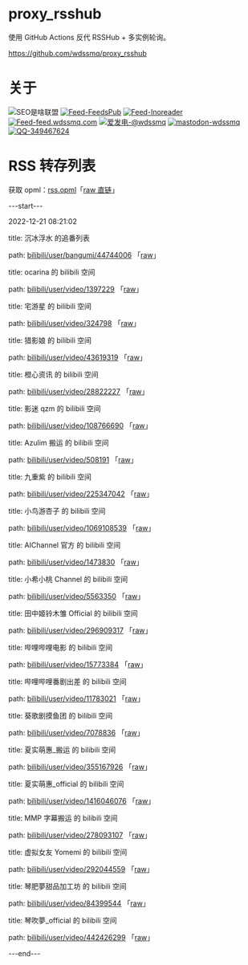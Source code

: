 # proxy_rsshub

使用 GitHub Actions 反代 RSSHub + 多实例轮询。

https://github.com/wdssmq/proxy_rsshub

# 关于

<p><img src="https://img.shields.io/badge/-SEO%E6%98%AF%E5%95%A5%E8%81%94%E7%9B%9F-yellowgreen" title="SEO是啥联盟" alt="SEO是啥联盟"> <a target="_blank" title="Feed-FeedsPub" href="https://feeds.pub/feed/https%3A%2F%2Fwww.wdssmq.com%2Ffeed.php"><img src="https://img.shields.io/badge/Feed-FeedsPub-brightgreen" title="Feed-FeedsPub" alt="Feed-FeedsPub"></a> <a target="_blank" title="Feed-Inoreader" href="https://www.innoreader.com/feed/https%3A%2F%2Fwww.wdssmq.com%2Ffeed.php"><img src="https://img.shields.io/badge/Feed-Inoreader-blue" title="Feed-Inoreader" alt="Feed-Inoreader"></a> <a target="_blank" title="Feed-feed.wdssmq.com" href="https://feed.wdssmq.com"><img src="https://img.shields.io/badge/Feed-feed.wdssmq.com-yellow" title="Feed-feed.wdssmq.com" alt="Feed-feed.wdssmq.com"></a> <a target="_blank" title="爱发电-@wdssmq" href="https://afdian.net/@wdssmq"><img src="https://img.shields.io/badge/%E7%88%B1%E5%8F%91%E7%94%B5-%40wdssmq-blueviolet" title="爱发电-@wdssmq" alt="爱发电-@wdssmq"></a> <a target="_blank" title="mastodon-wdssmq" href="https://wxw.moe/@wdssmq"><img src="https://img.shields.io/mastodon/follow/142218?domain=https%3A%2F%2Fwxw.moe%2F" title="mastodon-wdssmq" alt="mastodon-wdssmq"></a> <a target="_blank" title="QQ-349467624" href="https://wpa.qq.com/msgrd?v=3&uin=349467624&site=qq&menu=yes"><img src="https://img.shields.io/badge/QQ-349467624-0086F9" title="QQ-349467624" alt="QQ-349467624"></a></p>

# RSS 转存列表

获取 opml：[rss.opml](rss.opml "查看 opml")「[raw 直链](rss.opml?raw=true "raw 直链")」

---start---

2022-12-21 08:21:02

title: 沉冰浮水 的追番列表

path: [bilibili/user/bangumi/44744006](xml/bilibili_user_bangumi_44744006.xml "沉冰浮水 的追番列表") 「[raw](xml/bilibili_user_bangumi_44744006.xml?raw=true "沉冰浮水 的追番列表")」

title: ocarina 的 bilibili 空间

path: [bilibili/user/video/1397229](xml/bilibili_user_video_1397229.xml "ocarina 的 bilibili 空间") 「[raw](xml/bilibili_user_video_1397229.xml?raw=true "ocarina 的 bilibili 空间")」

title: 宅游星 的 bilibili 空间

path: [bilibili/user/video/324798](xml/bilibili_user_video_324798.xml "宅游星 的 bilibili 空间") 「[raw](xml/bilibili_user_video_324798.xml?raw=true "宅游星 的 bilibili 空间")」

title: 猎影娘 的 bilibili 空间

path: [bilibili/user/video/43619319](xml/bilibili_user_video_43619319.xml "猎影娘 的 bilibili 空间") 「[raw](xml/bilibili_user_video_43619319.xml?raw=true "猎影娘 的 bilibili 空间")」

title: 橙心资讯 的 bilibili 空间

path: [bilibili/user/video/28822227](xml/bilibili_user_video_28822227.xml "橙心资讯 的 bilibili 空间") 「[raw](xml/bilibili_user_video_28822227.xml?raw=true "橙心资讯 的 bilibili 空间")」

title: 影迷 qzm 的 bilibili 空间

path: [bilibili/user/video/108766690](xml/bilibili_user_video_108766690.xml "影迷 qzm 的 bilibili 空间") 「[raw](xml/bilibili_user_video_108766690.xml?raw=true "影迷 qzm 的 bilibili 空间")」

title: Azulim 搬运 的 bilibili 空间

path: [bilibili/user/video/508191](xml/bilibili_user_video_508191.xml "Azulim 搬运 的 bilibili 空间") 「[raw](xml/bilibili_user_video_508191.xml?raw=true "Azulim 搬运 的 bilibili 空间")」

title: 九重紫 的 bilibili 空间

path: [bilibili/user/video/225347042](xml/bilibili_user_video_225347042.xml "九重紫 的 bilibili 空间") 「[raw](xml/bilibili_user_video_225347042.xml?raw=true "九重紫 的 bilibili 空间")」

title: 小鸟游杏子 的 bilibili 空间

path: [bilibili/user/video/1069108539](xml/bilibili_user_video_1069108539.xml "小鸟游杏子 的 bilibili 空间") 「[raw](xml/bilibili_user_video_1069108539.xml?raw=true "小鸟游杏子 的 bilibili 空间")」

title: AIChannel 官方 的 bilibili 空间

path: [bilibili/user/video/1473830](xml/bilibili_user_video_1473830.xml "AIChannel 官方 的 bilibili 空间") 「[raw](xml/bilibili_user_video_1473830.xml?raw=true "AIChannel 官方 的 bilibili 空间")」

title: 小希小桃 Channel 的 bilibili 空间

path: [bilibili/user/video/5563350](xml/bilibili_user_video_5563350.xml "小希小桃 Channel 的 bilibili 空间") 「[raw](xml/bilibili_user_video_5563350.xml?raw=true "小希小桃 Channel 的 bilibili 空间")」

title: 田中姬铃木雏 Official 的 bilibili 空间

path: [bilibili/user/video/296909317](xml/bilibili_user_video_296909317.xml "田中姬铃木雏 Official 的 bilibili 空间") 「[raw](xml/bilibili_user_video_296909317.xml?raw=true "田中姬铃木雏 Official 的 bilibili 空间")」

title: 哔哩哔哩电影 的 bilibili 空间

path: [bilibili/user/video/15773384](xml/bilibili_user_video_15773384.xml "哔哩哔哩电影 的 bilibili 空间") 「[raw](xml/bilibili_user_video_15773384.xml?raw=true "哔哩哔哩电影 的 bilibili 空间")」

title: 哔哩哔哩番剧出差 的 bilibili 空间

path: [bilibili/user/video/11783021](xml/bilibili_user_video_11783021.xml "哔哩哔哩番剧出差 的 bilibili 空间") 「[raw](xml/bilibili_user_video_11783021.xml?raw=true "哔哩哔哩番剧出差 的 bilibili 空间")」

title: 葵歌剧摸鱼团 的 bilibili 空间

path: [bilibili/user/video/7078836](xml/bilibili_user_video_7078836.xml "葵歌剧摸鱼团 的 bilibili 空间") 「[raw](xml/bilibili_user_video_7078836.xml?raw=true "葵歌剧摸鱼团 的 bilibili 空间")」

title: 夏实萌惠_搬运 的 bilibili 空间

path: [bilibili/user/video/355167926](xml/bilibili_user_video_355167926.xml "夏实萌惠_搬运 的 bilibili 空间") 「[raw](xml/bilibili_user_video_355167926.xml?raw=true "夏实萌惠_搬运 的 bilibili 空间")」

title: 夏实萌惠_official 的 bilibili 空间

path: [bilibili/user/video/1416046076](xml/bilibili_user_video_1416046076.xml "夏实萌惠_official 的 bilibili 空间") 「[raw](xml/bilibili_user_video_1416046076.xml?raw=true "夏实萌惠_official 的 bilibili 空间")」

title: MMP 字幕搬运 的 bilibili 空间

path: [bilibili/user/video/278093107](xml/bilibili_user_video_278093107.xml "MMP 字幕搬运 的 bilibili 空间") 「[raw](xml/bilibili_user_video_278093107.xml?raw=true "MMP 字幕搬运 的 bilibili 空间")」

title: 虚拟女友 Yomemi 的 bilibili 空间

path: [bilibili/user/video/292044559](xml/bilibili_user_video_292044559.xml "虚拟女友 Yomemi 的 bilibili 空间") 「[raw](xml/bilibili_user_video_292044559.xml?raw=true "虚拟女友 Yomemi 的 bilibili 空间")」

title: 琴肥夢甜品加工坊 的 bilibili 空间

path: [bilibili/user/video/84399544](xml/bilibili_user_video_84399544.xml "琴肥夢甜品加工坊 的 bilibili 空间") 「[raw](xml/bilibili_user_video_84399544.xml?raw=true "琴肥夢甜品加工坊 的 bilibili 空间")」

title: 琴吹夢_official 的 bilibili 空间

path: [bilibili/user/video/442426299](xml/bilibili_user_video_442426299.xml "琴吹夢_official 的 bilibili 空间") 「[raw](xml/bilibili_user_video_442426299.xml?raw=true "琴吹夢_official 的 bilibili 空间")」


---end---
